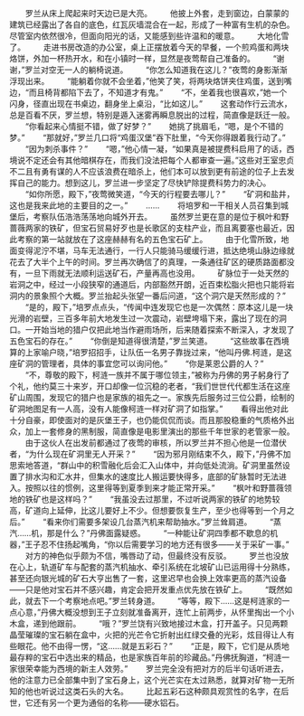 　　罗兰从床上爬起来时天边已是大亮。
　　他披上外套，走到窗边，白蒙蒙的建筑已经露出了各自的底色，红瓦灰墙混合在一起，形成了一种富有生机的杂色。尽管室内依然很冷，但面向阳光的话，又能感到些许温和的暖意。
　　大地化雪了。
　　走进书房改造的办公室，桌上正摆放着今天的早餐，一个煎鸡蛋和两块烙饼，外加一杯热开水，和在小镇时一样，显然是夜莺帮自己准备的。
　　“谢谢，”罗兰对空无一人的躺椅说道。
　　“你怎么知道我在这儿？”夜莺的身影渐渐浮现出来。
　　“能躺着你就不会坐着，”他笑了笑，将两块烙饼夹住鸡蛋，送到嘴边，“而且椅背都陷下去了，不知道才有鬼。”
　　“不，坐着我也很喜欢，”她一个闪身，径直出现在书桌边，翻身坐上桌沿，“比如这儿。”
　　这套动作行云流水，总是百看不厌，罗兰想，特别是遁入迷雾再瞬息脱出的过程，简直像是跃迁一般。
　　“你看起来心情挺不错，做了好梦？”
　　她挑了挑眉毛，“嗯，是个不错的梦。”
　　“那就好，”罗兰几口将“鸡蛋汉堡”吞下肚里，“今天你得跟着我行动了。”
　　“因为刺杀事件？”
　　“嗯，”他心情一凝，“如果真是被提费科启用了的话，西境说不定还会有其他暗棋存在，而我们没法把每个人都审查一遍。”这些对王室忠贞不二且有勇有谋的人不应该浪费在暗杀上，他们本可以放到更有前途的位子上去发挥自己的能力。想到这儿，罗兰进一步坚定了尽快铲除提费科势力的决心。
　　“如你所愿，殿下，”夜莺微笑道，“今天的行程要去哪儿？”
　　“矿洞和盐井，这也是我来此地的主要目的之一。”
　　……
　　将培罗和一干相关人员召集到城堡后，考察队伍浩浩荡荡地向城外开去。
　　虽然罗兰更在意的是位于枫叶和野蔷薇两家的铁矿，但宝石贸易好歹也是长歌区的支柱产业，而且离要塞也最近，因此考察的第一站就放在了这座赫赫有名的五色宝石矿上。
　　由于化雪所致，地面变得泥泞不堪，马车无法通行，一行人只能骑马缓缓行进，抵达绝境山脉边缘就花去了大半个上午的时间。罗兰再次确信了的真理，一条通往矿区的硬质路面都没有，一旦下雨就无法顺利运送矿石，产量再高也没用。
　　矿脉位于一处天然的岩洞之中，经过一小段狭窄的通道后，内部豁然开朗，近百束松脂火把也只能将岩洞内的景象照个大概。罗兰抬起头张望一番后问道，“这个洞穴是天然形成的？”
　　“是的，殿下，”培罗点点头，“传闻中连发现它也是一次偶然：原本这儿是一块光滑的岩壁，三百多年前大地发生过一次震动，岩壁垮塌下来，露出了现在的洞口。一开始当地的猎户仅把此地当作避雨场所，后来随着探索不断深入，才发现了五色宝石的存在。”
　　“你倒是知道得很清楚，”罗兰笑道。
　　“这些故事在西境算的上家喻户晓，”培罗招招手，让队伍一名男子靠拢过来，“他叫丹佛.柯涟，是这座矿洞的管理者，具体的事宜您可以询问他。”
　　“你是莱恩公爵的人？”
　　“不，尊敬的殿下，柯涟一族并不属于哪位领主，”被称为丹佛的男子躬身行了个礼，他约莫三十来岁，开口却像一位沉稳的老者，“我们世世代代都生活在这座矿山周围，发现它的猎户也是家族的祖先之一。家族先后服务过三位公爵，绘制的矿洞地图足有一人高，没有人能像柯涟一样对矿洞了如指掌。”
　　看得出他对此十分自豪，即使面对的是灰堡王子，也仍能侃侃而谈。而且那股稳重的气质格外出众，加上一套修身的黑制服，简直像是电影里演出的那些千年世家的老管家一般。
　　由于这伙人在出发前都通过了夜莺的审核，所以罗兰并不担心他是一位潜伏者，“为什么现在矿洞里无人开采？”
　　“因为邪月刚结束不久，殿下，”丹佛不加思索地答道，“群山中的积雪融化后会汇入山体中，并向低处流淌。矿洞里虽然设置了排水沟和汇水井，但集水的速度比人搬运要快得多，底部的矿脉暂时无法进入。按照以往的惯例，这里得等到夏季到来才能正常开采。”
　　“枫叶和野蔷薇领地的铁矿也是这样吗？”
　　“我虽没去过那里，不过听说两家的铁矿的地势较高，矿道向上延伸，比这儿要好上不少。但想要恢复生产，至少也得等到一个月之后。”
　　“看来你们需要多架设几台蒸汽机来帮助抽水。”罗兰耸肩道。
　　“蒸汽……机，那是什么？”丹佛面露疑惑。
　　“一种能让矿洞四季都不歇息的机器，”王子忍不住扬起嘴角，“你以后需要学习的地方还有很多——关于采矿一事。”
　　对方的神色似乎颇为不信，嘴唇动了动，但最终没有反驳。
　　罗兰也没放在心上，轨道矿车与配套的蒸汽机抽水、牵引系统在北坡矿山已运用得十分熟练，甚至还向银光城的矿石大亨出售了一套，这里迟早也会换上效率更高的蒸汽设备——只是他对宝石并不感兴趣，肯定会把开发重点优先放在铁矿上。
　　“既然如此，就去下一个考察地点吧。”罗兰转身道。
　　“等等，殿下……这是柯涟家的一点心意，”丹佛大概没想到王子立刻就准备离开，连忙上前两步，从怀里掏出一个小木盒，递到他跟前。
　　“哦？”罗兰饶有兴致地接过木盒，打开盖子。只见两颗晶莹璀璨的宝石躺在盒中，火把的光芒令它折射出红绿交叠的光彩，炫目得让人有些眼花。他不由得一愣，“这……就是五彩石？”
　　“正是，殿下，它们是从质地最存粹的宝石中选出来的精品，也是家族百年前的珍藏品。”丹佛抚胸道，“柯涟一家很荣幸能为西境的新主人效劳。”
　　罗兰完全没有把对方的后半句话听进去，他的注意力已全部集中到了宝石身上，这个光芒实在太过熟悉，就算对矿物一无所知的他也听说过这类石头的大名。
　　比起五彩石这种颇具观赏性的名字，在后世，它还有另一个更为通俗的名称——硬水铝石。